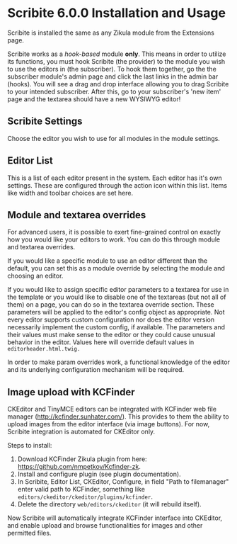 Scribite 6.0.0 Installation and Usage
=====================================

Scribite is installed the same as any Zikula module from the Extensions page.

Scribite works as a *hook-based* module __only__. This means in order to utilize its functions, you must hook
Scribite (the provider) to the module you wish to use the editors in (the subscriber). To hook them together, go the the
subscriber module's admin page and click the last links in the admin bar (hooks). You will see a drag and drop interface
allowing you to drag Scribite to your intended subscriber. After this, go to your subscriber's 'new item' page and the
textarea should have a new WYSIWYG editor!


Scribite Settings
-----------------

Choose the editor you wish to use for all modules in the module settings.


Editor List
-----------

This is a list of each editor present in the system. Each editor has it's own settings. These are configured through the
action icon within this list. Items like width and toolbar choices are set here.


Module and textarea overrides
-----------------------------

For advanced users, it is possible to exert fine-grained control on exactly how you would like your editors to work. You
can do this through module and textarea overrides.

If you would like a specific module to use an editor different than the default, you can set this as a module override
by selecting the module and choosing an editor.

If you would like to assign specific editor parameters to a textarea for use in the template or you would like to
disable one of the textareas (but not all of them) on a page, you can do so in the textarea override section. These
parameters will be applied to the editor's config object as appropriate. Not every editor supports custom configuration
nor does the editor version necessarily implement the custom config, if available. The parameters and their values must
make sense to the editor or they could cause unusual behavior in the editor. Values here will override default values in
`editorheader.html.twig.`

In order to make param overrides work, a functional knowledge of the editor and its underlying configuration mechanism
will be required.


Image upload with KCFinder
--------------------------
CKEditor and TinyMCE editors can be integrated with KCFinder web file manager (http://kcfinder.sunhater.com/). This
provides to them the ability to upload images from the editor interface (via image buttons). For now, Scribite
integration is automated for CKEditor only.

Steps to install:
1. Download KCFinder Zikula plugin from here: https://github.com/nmpetkov/Kcfinder-zk.
2. Install and configure plugin (see plugin documentation).
3. In Scribite, Editor List, CKEditor, Configure, in field "Path to filemanager" enter valid path to KCFinder, something
   like `editors/ckeditor/ckeditor/plugins/kcfinder`.
4. Delete the directory `web/editors/ckeditor` (it will rebuild itself).

Now Scribite will automatically integrate KCFinder interface into CKEditor, and enable upload and browse functionalities
for images and other permitted files.
